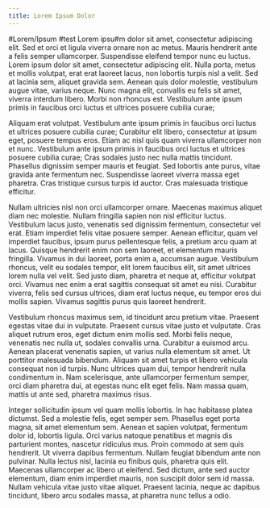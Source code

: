 ```yaml
---
title: Lorem Ipsum Dolor
---
```


#Lorem/Ipsum #test
Lorem ipsu#m dolor sit amet, consectetur adipiscing elit. Sed et orci et ligula viverra ornare non ac metus. Mauris hendrerit ante a felis semper ullamcorper. Suspendisse eleifend tempor nunc eu luctus. Lorem ipsum dolor sit amet, consectetur adipiscing elit. Nulla porta, metus et mollis volutpat, erat erat laoreet lacus, non lobortis turpis nisl a velit. Sed at lacinia sem, aliquet gravida sem. Aenean quis dolor molestie, vestibulum augue vitae, varius neque. Nunc magna elit, convallis eu felis sit amet, viverra interdum libero. Morbi non rhoncus est. Vestibulum ante ipsum primis in faucibus orci luctus et ultrices posuere cubilia curae;

Aliquam erat volutpat. Vestibulum ante ipsum primis in faucibus orci luctus et ultrices posuere cubilia curae; Curabitur elit libero, consectetur at ipsum eget, posuere tempus eros. Etiam ac nisl quis quam viverra ullamcorper non et nunc. Vestibulum ante ipsum primis in faucibus orci luctus et ultrices posuere cubilia curae; Cras sodales justo nec nulla mattis tincidunt. Phasellus dignissim semper mauris et feugiat. Sed lobortis ante purus, vitae gravida ante fermentum nec. Suspendisse laoreet viverra massa eget pharetra. Cras tristique cursus turpis id auctor. Cras malesuada tristique efficitur.

Nullam ultricies nisl non orci ullamcorper ornare. Maecenas maximus aliquet diam nec molestie. Nullam fringilla sapien non nisl efficitur luctus. Vestibulum lacus justo, venenatis sed dignissim fermentum, consectetur vel erat. Etiam imperdiet felis vitae posuere semper. Aenean efficitur, quam vel imperdiet faucibus, ipsum purus pellentesque felis, a pretium arcu quam at lacus. Quisque hendrerit enim non sem laoreet, et elementum mauris fringilla. Vivamus in dui laoreet, porta enim a, accumsan augue. Vestibulum rhoncus, velit eu sodales tempor, elit lorem faucibus elit, sit amet ultrices lorem nulla vel velit. Sed justo diam, pharetra et neque at, efficitur volutpat orci. Vivamus nec enim a erat sagittis consequat sit amet eu nisi. Curabitur viverra, felis sed cursus ultrices, diam erat luctus neque, eu tempor eros dui mollis sapien. Vivamus sagittis purus quis laoreet hendrerit.

Vestibulum rhoncus maximus sem, id tincidunt arcu pretium vitae. Praesent egestas vitae dui in vulputate. Praesent cursus vitae justo et vulputate. Cras aliquet rutrum eros, eget dictum enim mollis sed. Morbi felis neque, venenatis nec nulla ut, sodales convallis urna. Curabitur a euismod arcu. Aenean placerat venenatis sapien, ut varius nulla elementum sit amet. Ut porttitor malesuada bibendum. Aliquam sit amet turpis et libero vehicula consequat non id turpis. Nunc ultrices quam dui, tempor hendrerit nulla condimentum in. Nam scelerisque, ante ullamcorper fermentum semper, orci diam pharetra dui, at egestas nunc elit eget felis. Nam massa quam, mattis ut ante sed, pharetra maximus risus.

Integer sollicitudin ipsum vel quam mollis lobortis. In hac habitasse platea dictumst. Sed a molestie felis, eget semper sem. Phasellus eget porta magna, sit amet elementum sem. Aenean et sapien volutpat, fermentum dolor id, lobortis ligula. Orci varius natoque penatibus et magnis dis parturient montes, nascetur ridiculus mus. Proin commodo at sem quis hendrerit. Ut viverra dapibus fermentum. Nullam feugiat bibendum ante non pulvinar. Nulla lectus nisl, lacinia eu finibus quis, pharetra quis elit. Maecenas ullamcorper ac libero ut eleifend. Sed dictum, ante sed auctor elementum, diam enim imperdiet mauris, non suscipit dolor sem id massa. Nullam vehicula vitae justo vitae aliquet. Praesent lacinia, neque ac dapibus tincidunt, libero arcu sodales massa, at pharetra nunc tellus a odio.